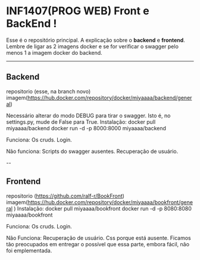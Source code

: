 # INF1407(PROG WEB) Front e BackEnd !
Esse é o repositório principal.
A explicação sobre o **backend** e **frontend**. Lembre de ligar as 2 imagens docker e se for verificar o swagger pelo menos 1 a imagem docker do backend.

---
## Backend
repositorio (esse, na branch novo)
imagem(https://hub.docker.com/repository/docker/miyaaaa/backend/general)

Necessário alterar do modo DEBUG para tirar o swagger. Isto é, no settings.py, mude de False para True.
Instalação:
  docker pull miyaaaa/backend
  docker run -d -p 8000:8000 miyaaaa/backend


Funciona:
  Os cruds.
  Login.

Não funciona:
  Scripts do swagger ausentes.
  Recuperação de usuário.
  
--


## Frontend
repositorio (https://github.com/ralf-r/BookFront)
imagem(https://hub.docker.com/repository/docker/miyaaaa/bookfront/general )
Instalação:
  docker pull miyaaaa/bookfront
  docker run -d -p 8080:8080 miyaaaa/bookfront


Funciona:
  Os cruds.
  Login.
  
Não Funciona:
  Recuperação de usuário.
  Css porque está ausente. Ficamos tão preocupados em entregar o possível que essa parte, embora fácil, não foi emplementada.
  
